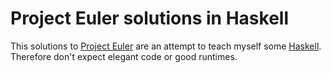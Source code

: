 Project Euler solutions in Haskell
==================================

This solutions to [Project Euler][1] are an attempt to teach myself some [Haskell][2].
Therefore don't expect elegant code or good runtimes.

[1]: http://www.projecteuler.net
[2]: http://www.haskell.org
